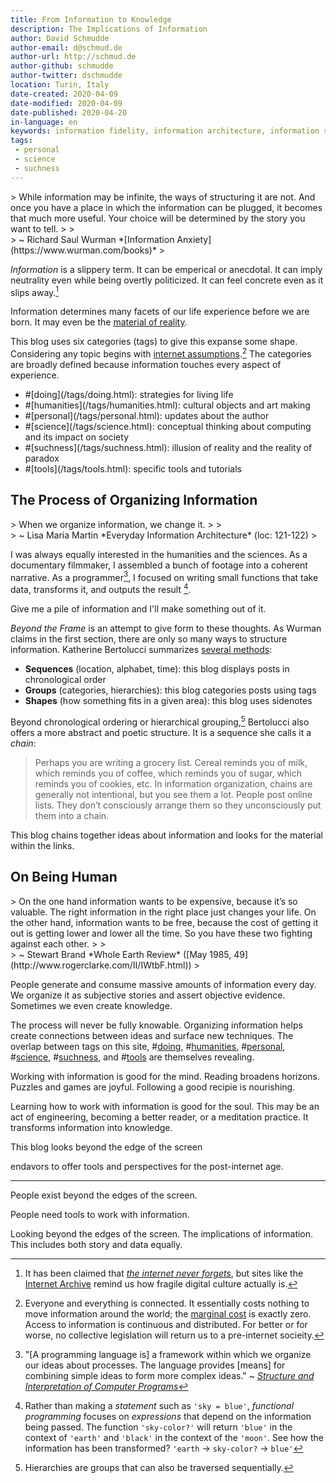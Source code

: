 ```yaml
---
title: From Information to Knowledge
description: The Implications of Information
author: David Schmudde
author-email: d@schmud.de
author-url: http://schmud.de
author-github: schmudde
author-twitter: dschmudde
location: Turin, Italy
date-created: 2020-04-09
date-modified: 2020-04-09
date-published: 2020-04-20
in-language: en
keywords: information fidelity, information architecture, information science, informatics, computer science
tags:
 - personal
 - science
 - suchness
---
```


<div class="epigraph">
> While information may be infinite, the ways of structuring it are not. And once you have a place in which the information can be plugged, it becomes that much more useful. Your choice will be determined by the story you want to tell.
>
> <footer>
> ~ Richard Saul Wurman *[Information Anxiety](https://www.wurman.com/books)*
> </footer>
</div>

*Information* is a slippery term. It can be emperical or anecdotal. It can imply neutrality even while being overtly politicized. It can feel concrete even as it slips away.[^internet]

[^internet]: It has been claimed that [*the internet never forgets*](https://www.independent.co.uk/student/istudents/the-internet-never-forgets-so-be-careful-what-you-put-on-it-8787706.html), but sites like the [Internet Archive](https://archive.org/) remind us how fragile digital culture actually is.

Information determines many facets of our life experience before we are born. It may even be the [material of reality](https://blogs.scientificamerican.com/cross-check/why-information-cant-be-the-basis-of-reality/).

This blog uses six categories (tags) to give this expanse some shape. Considering any topic begins with [internet assumptions](https://stratechery.com/2020/zero-trust-information/).[^assumptions] The categories are broadly defined because information touches every aspect of experience.

[^assumptions]: Everyone and everything is connected. It essentially costs nothing to move information around the world; the [marginal cost](https://economicsconcepts.com/marginal_cost.htm) is exactly zero. Access to information is continuous and distributed. For better or for worse, no collective legislation will return us to a pre-internet socieity.

<ul class="fa-ul">
    <li><i class="fa-li fa fa-tag"></i>#[doing](/tags/doing.html): strategies for living life</li>
    <li><i class="fa-li fa fa-tag"></i>#[humanities](/tags/humanities.html): cultural objects and art making</li>
    <li><i class="fa-li fa fa-tag"></i>#[personal](/tags/personal.html): updates about the author</li>
    <li><i class="fa-li fa fa-tag"></i>#[science](/tags/science.html): conceptual thinking about computing and its impact on society</li>
    <li><i class="fa-li fa fa-tag"></i>#[suchness](/tags/suchness.html): illusion of reality and the reality of paradox</li>
    <li><i class="fa-li fa fa-tag"></i>#[tools](/tags/tools.html): specific tools and tutorials</li>
</ul>

## The Process of Organizing Information

<div class="epigraph">
>  When we organize information, we change it.
>
> <footer>
> ~ Lisa Maria Martin *Everyday Information Architecture* (loc: 121-122)
> </footer>
</div>

I was always equally interested in the humanities and the sciences. As a documentary filmmaker, I assembled a bunch of footage into a coherent narrative. As a programmer[^sicp], I focused on writing small functions that take data, transforms it, and outputs the result [^functional].

[^sicp]: "[A programming language is] a framework within which we organize our ideas about processes. The language provides [means] for combining simple ideas to form more complex ideas." ~ *[Structure and Interpretation of Computer Programs](https://mitpress.mit.edu/sites/default/files/sicp/full-text/book/book-Z-H-10.html#%_sec_1.1)*
[^functional]: Rather than making a *statement* such as `'sky = blue'`, *functional programming* focuses on *expressions* that depend on the information being passed. The function `'sky-color?'` will return `'blue'` in the context of `'earth'` and `'black'` in the context of the `'moon'`. See how the information has been transformed? `'earth` &rarr; `sky-color?` &rarr; `blue'`

Give me a pile of information and I'll make something out of it.

*Beyond the Frame* is an attempt to give form to these thoughts. As Wurman claims in the first section, there are only so many ways to structure information. Katherine Bertolucci summarizes [several methods](http://www.isisinform.com/unlatched-richard-saul-wurman%E2%80%99s-theory-of-limitations/):

- **Sequences** (location, alphabet, time): this blog displays posts in chronological order
- **Groups** (categories, hierarchies): this blog categories posts using tags
- **Shapes** (how something fits in a given area): this blog uses sidenotes

Beyond chronological ordering or hierarchical grouping,[^hierarchy] Bertolucci also offers a more abstract and poetic structure. It is a sequence she calls it a *chain*:

[^hierarchy]: Hierarchies are groups that can also be traversed sequentially.

> Perhaps you are writing a grocery list. Cereal reminds you of milk, which reminds you of coffee, which reminds you of sugar, which reminds you of cookies, etc. In information organization, chains are generally not intentional, but you see them a lot. People post online lists.  They don’t consciously arrange them so they unconsciously put them into a chain.

This blog chains together ideas about information and looks for the material within the links.

## On Being Human

<div class="epigraph">
> On the one hand information wants to be expensive, because it’s so valuable. The right information in the right place just changes your life. On the other hand, information wants to be free, because the cost of getting it out is getting lower and lower all the time. So you have these two fighting against each other.
>
> <footer>
> ~ Stewart Brand *Whole Earth Review* ([May 1985, 49](http://www.rogerclarke.com/II/IWtbF.html))
> </footer>
</div>

People generate and consume massive amounts of information every day. We organize it as subjective stories and assert objective evidence. Sometimes we even create knowledge.

The process will never be fully knowable. Organizing information helps create connections between ideas and surface new techniques. The overlap between tags on this site, #[doing](/tags/doing.html), #[humanities](/tags/humanities.html), #[personal](/tags/personal.html), #[science](/tags/science.html), #[suchness](/tags/suchness.html), and #[tools](/tags/tools.html) are themselves revealing.

Working with information is good for the mind. Reading broadens horizons. Puzzles and games are joyful. Following a good recipie is nourishing.

Learning how to work with information is good for the soul. This may be an act of engineering, becoming a better reader, or a meditation practice. It transforms information into knowledge.

This blog looks beyond the edge of the screen

endavors to offer tools and perspectives for the post-internet age.

---

People exist beyond the edges of the screen.

People need tools to work with information.

Looking beyond the edges of the screen. The implications of information. This includes both story and data equally.
